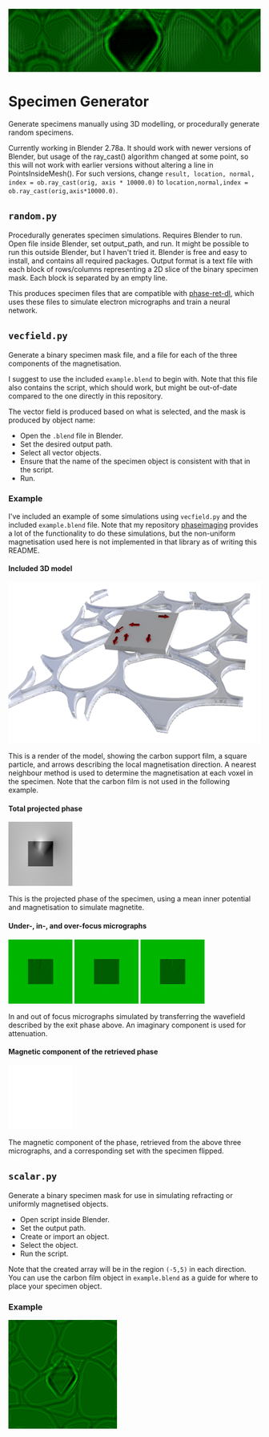 
![banner](banner.jpg)

# Specimen Generator

Generate specimens manually using 3D modelling, or procedurally generate random specimens.

Currently working in Blender 2.78a. It should work with newer versions of Blender, but usage of the ray_cast() algorithm changed at some point, so this will not work with earlier versions without altering a line in PointsInsideMesh(). For such versions, change `result, location, normal, index = ob.ray_cast(orig, axis * 10000.0)` to `location,normal,index = ob.ray_cast(orig,axis*10000.0)`.

## `random.py`

Procedurally generates specimen simulations. Requires Blender to run. Open file inside Blender, set output_path, and run. It might be possible to run this outside Blender, but I haven't tried it. Blender is free and easy to install, and contains all required packages. Output format is a text file with each block of rows/columns representing a 2D slice of the binary specimen mask. Each block is separated by an empty line. 

This produces specimen files that are compatible with [phase-ret-dl](https://github.com/zac-k/phase-ret-dl), which uses these files to simulate electron micrographs and train a neural network.

## `vecfield.py`

Generate a binary specimen mask file, and a file for each of the three components of the magnetisation.

I suggest to use the included `example.blend` to begin with. Note that this file also contains the script, which should work, but might be out-of-date compared to the one directly in this repository.

The vector field is produced based on what is selected, and the mask is produced by object name:
* Open the `.blend` file in Blender. 
* Set the desired output path. 
* Select all vector objects. 
* Ensure that the name of the specimen object is consistent with that in the script. 
* Run.

### Example

I've included an example of some simulations using `vecfield.py` and the included `example.blend` file. Note that my repository [phaseimaging](https://github.com/zac-k/phaseimaging) provides a lot of the functionality to do these simulations, but the non-uniform magnetisation used here is not implemented in that library as of writing this README. 

#### Included 3D model

![example](example.png)

This is a render of the model, showing the carbon support film, a square particle, and arrows describing the local magnetisation direction. A nearest neighbour method is used to determine the magnetisation at each voxel in the specimen. Note that the carbon film is not used in the following example.

#### Total projected phase
![projected phase](total_projected_phase.png)

This is the projected phase of the specimen, using a mean inner potential and magnetisation to simulate magnetite.

#### Under-, in-, and over-focus micrographs
![under](under.png)
![in](in.png)
![over](over.png)

In and out of focus micrographs simulated by transferring the wavefield described by the exit phase above. An imaginary component is used for attenuation. 

#### Magnetic component of the retrieved phase

![retrieved magnetic phase](retrieved_magnetic_phase.png)

The magnetic component of the phase, retrieved from the above three micrographs, and a corresponding set with the specimen flipped.

## `scalar.py`

Generate a binary specimen mask for use in simulating refracting or uniformly magnetised objects.

* Open script inside Blender.
* Set the output path.
* Create or import an object. 
* Select the object.
* Run the script.

Note that the created array will be in the region `(-5,5)` in each direction. You can use the carbon film object in `example.blend` as a guide for where to place your specimen object.

### Example

![octohedron micrograph](octohedron.png)